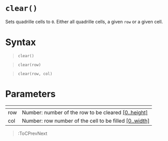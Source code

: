 # `clear()`

Sets quadrille cells to `0`. Either all quadrille cells, a given `row` or a given cell.

# Syntax

> `clear()`

> `clear(row)`

> `clear(row, col)`

# Parameters

| <!-- --> | <!-- -->                                                                      |
|----------|-------------------------------------------------------------------------------|
| row      | Number: number of the row to be cleared [\[0..height\]](/docs/props#height)   |
| col      | Number: row number of the cell to be filled [\[0..width\]](/docs/props#width) |

> :ToCPrevNext